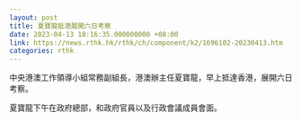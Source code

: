 ```yaml
---
layout: post
title: 夏寶龍抵港展開六日考察
date: 2023-04-13 18:16:35.000000000 +08:00
link: https://news.rthk.hk/rthk/ch/component/k2/1696102-20230413.htm
categories: rthk
---
```


中央港澳工作領導小組常務副組長，港澳辦主任夏寶龍，早上抵達香港，展開六日考察。

夏寶龍下午在政府總部，和政府官員以及行政會議成員會面。
